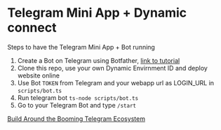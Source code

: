 # Telegram Mini App + Dynamic connect

Steps to have the Telegram Mini App + Bot running

1. Create a Bot on Telegram using Botfather, [link to tutorial](https://core.telegram.org/bots/tutorial#getting-ready)
2. Clone this repo, use your own Dynamic Envirnment ID and deploy website online 
3. Use Bot `TOKEN` from Telegram and your webapp url as LOGIN_URL in `scripts/bot.ts`
4. Run telegram bot `ts-node scripts/bot.ts`
5. Go to your Telegram Bot and type `/start` 

[Build Around the Booming Telegram Ecosystem](https://www.dynamic.xyz/ecosystems/telegram)
